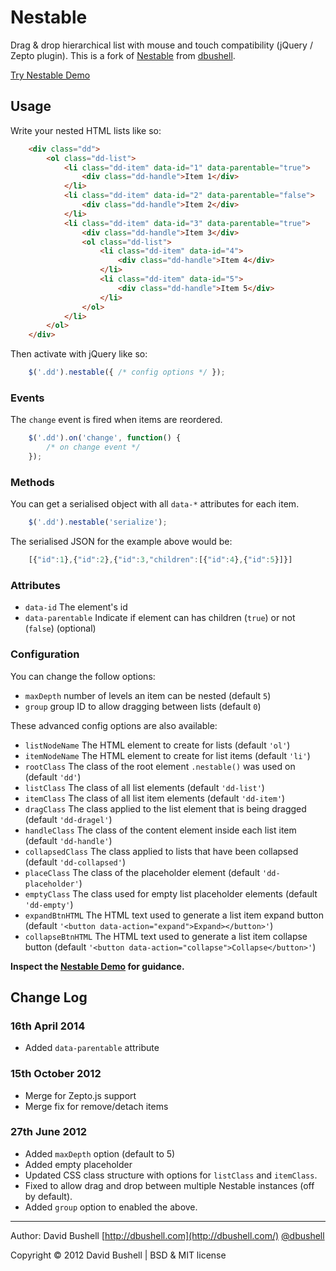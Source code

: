 Nestable
========

Drag & drop hierarchical list with mouse and touch compatibility (jQuery / Zepto plugin). This is a fork of [Nestable](https://github.com/dbushell/Nestable) from [dbushell](https://github.com/dbushell/Nestable).

[Try Nestable Demo](http://ellipsesynergie.github.com/Nestable/)

## Usage

Write your nested HTML lists like so:

```html
    <div class="dd">
        <ol class="dd-list">
            <li class="dd-item" data-id="1" data-parentable="true">
                <div class="dd-handle">Item 1</div>
            </li>
            <li class="dd-item" data-id="2" data-parentable="false">
                <div class="dd-handle">Item 2</div>
            </li>
            <li class="dd-item" data-id="3" data-parentable="true">
                <div class="dd-handle">Item 3</div>
                <ol class="dd-list">
                    <li class="dd-item" data-id="4">
                        <div class="dd-handle">Item 4</div>
                    </li>
                    <li class="dd-item" data-id="5">
                        <div class="dd-handle">Item 5</div>
                    </li>
                </ol>
            </li>
        </ol>
    </div>
```

Then activate with jQuery like so:

```Javascript
    $('.dd').nestable({ /* config options */ });
```

### Events

The `change` event is fired when items are reordered.

```Javascript
    $('.dd').on('change', function() {
        /* on change event */
    });
```

### Methods

You can get a serialised object with all `data-*` attributes for each item.

```Javascript
    $('.dd').nestable('serialize');
```

The serialised JSON for the example above would be:

```Javascript
    [{"id":1},{"id":2},{"id":3,"children":[{"id":4},{"id":5}]}]
```

### Attributes

* `data-id` The element's id
* `data-parentable` Indicate if element can has children (`true`) or not (`false`) (optional)

### Configuration

You can change the follow options:

* `maxDepth` number of levels an item can be nested (default `5`)
* `group` group ID to allow dragging between lists (default `0`)

These advanced config options are also available:

* `listNodeName` The HTML element to create for lists (default `'ol'`)
* `itemNodeName` The HTML element to create for list items (default `'li'`)
* `rootClass` The class of the root element `.nestable()` was used on (default `'dd'`)
* `listClass` The class of all list elements (default `'dd-list'`)
* `itemClass` The class of all list item elements (default `'dd-item'`)
* `dragClass` The class applied to the list element that is being dragged (default `'dd-dragel'`)
* `handleClass` The class of the content element inside each list item (default `'dd-handle'`)
* `collapsedClass` The class applied to lists that have been collapsed (default `'dd-collapsed'`)
* `placeClass` The class of the placeholder element (default `'dd-placeholder'`)
* `emptyClass` The class used for empty list placeholder elements (default `'dd-empty'`)
* `expandBtnHTML` The HTML text used to generate a list item expand button (default `'<button data-action="expand">Expand></button>'`)
* `collapseBtnHTML` The HTML text used to generate a list item collapse button (default `'<button data-action="collapse">Collapse</button>'`)

**Inspect the [Nestable Demo](http://ellipsesynergie.github.com/Nestable/) for guidance.**

## Change Log

### 16th April 2014

* Added `data-parentable` attribute

### 15th October 2012

* Merge for Zepto.js support
* Merge fix for remove/detach items

### 27th June 2012

* Added `maxDepth` option (default to 5)
* Added empty placeholder
* Updated CSS class structure with options for `listClass` and `itemClass`.
* Fixed to allow drag and drop between multiple Nestable instances (off by default).
* Added `group` option to enabled the above.

* * *

Author: David Bushell [http://dbushell.com](http://dbushell.com/) [@dbushell](http://twitter.com/dbushell/)

Copyright © 2012 David Bushell | BSD & MIT license
